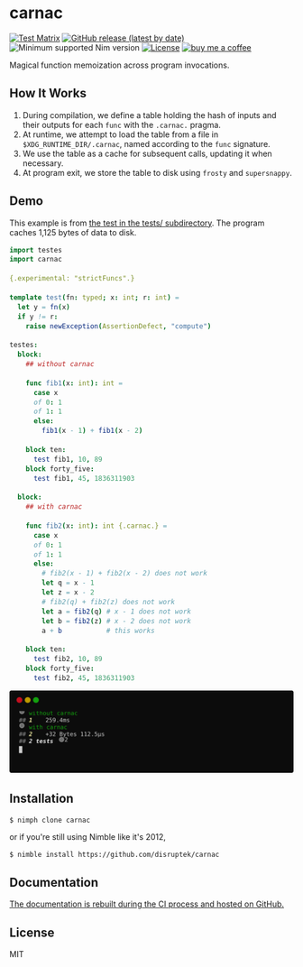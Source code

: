 # carnac

[![Test Matrix](https://github.com/disruptek/carnac/workflows/CI/badge.svg)](https://github.com/disruptek/carnac/actions?query=workflow%3ACI)
[![GitHub release (latest by date)](https://img.shields.io/github/v/release/disruptek/carnac?style=flat)](https://github.com/disruptek/carnac/releases/latest)
![Minimum supported Nim version](https://img.shields.io/badge/nim-1.4.2%2B-informational?style=flat&logo=nim)
[![License](https://img.shields.io/github/license/disruptek/carnac?style=flat)](#license)
[![buy me a coffee](https://img.shields.io/badge/donate-buy%20me%20a%20coffee-orange.svg)](https://www.buymeacoffee.com/disruptek)

Magical function memoization across program invocations.

## How It Works

1. During compilation, we define a table holding the hash of inputs and
their outputs for each `func` with the `.carnac.` pragma.
1. At runtime, we attempt to load the table from a file in
`$XDG_RUNTIME_DIR/.carnac`, named according to the `func` signature.
1. We use the table as a cache for subsequent calls, updating it when necessary.
1. At program exit, we store the table to disk using `frosty` and `supersnappy`.

## Demo

This example is from [the test in the tests/
subdirectory](https://github.com/disruptek/carnac/blob/master/tests/test.nim).
The program caches 1,125 bytes of data to disk.

```nim
import testes
import carnac

{.experimental: "strictFuncs".}

template test(fn: typed; x: int; r: int) =
  let y = fn(x)
  if y != r:
    raise newException(AssertionDefect, "compute")

testes:
  block:
    ## without carnac

    func fib1(x: int): int =
      case x
      of 0: 1
      of 1: 1
      else:
        fib1(x - 1) + fib1(x - 2)

    block ten:
      test fib1, 10, 89
    block forty_five:
      test fib1, 45, 1836311903

  block:
    ## with carnac

    func fib2(x: int): int {.carnac.} =
      case x
      of 0: 1
      of 1: 1
      else:
        # fib2(x - 1) + fib2(x - 2) does not work
        let q = x - 1
        let z = x - 2
        # fib2(q) + fib2(z) does not work
        let a = fib2(q) # x - 1 does not work
        let b = fib2(z) # x - 2 does not work
        a + b           # this works

    block ten:
      test fib2, 10, 89
    block forty_five:
      test fib2, 45, 1836311903
```

![demo](docs/demo.svg "demo")

## Installation

```
$ nimph clone carnac
```
or if you're still using Nimble like it's 2012,
```
$ nimble install https://github.com/disruptek/carnac
```

## Documentation

[The documentation is rebuilt during the CI process and hosted on
GitHub.](https://disruptek.github.io/carnac/carnac.html)

## License
MIT
